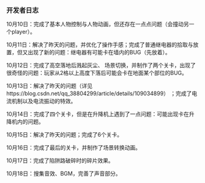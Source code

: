 <big>**开发者日志**</big>

10月10日：完成了基本人物控制与人物动画，但还存在一点点问题（会撞动另一个player）。

10月11日：解决了昨天的问题，并优化了操作手感；完成了普通继电器的拾取与放置，但又出现了新的问题：继电器有可能卡在墙内的BUG（先放着）。

10月12日：完成了高空落地后溅起灰尘、 场景切换，并制作了两个关卡，出现了很奇怪的问题：玩家从2格以上高度下落后可能会卡在地面某个部位的BUG。

10月13日：解决了昨天的问题（详见https://blog.csdn.net/qq_38804299/article/details/109034899）  ；完成了电流机制以及电流振动的特效。

10月14日：完成了四个关卡，但是在升降机上遇到了一点问题：可能出现卡在升降机内的问题。

10月15日：解决了昨天的问题；完成了6个关卡。

10月16日：完成了最后的关卡，并制作了场景转换动画。

10月17日：完成了陷阱路破碎时的碎片效果。

10月18日：搜集音效、BGM，完善了声音部分。
